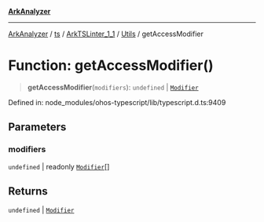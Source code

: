 [**ArkAnalyzer**](../../../../../../../../README.md)

***

[ArkAnalyzer](../../../../../../../../globals.md) / [ts](../../../../../README.md) / [ArkTSLinter\_1\_1](../../../README.md) / [Utils](../README.md) / getAccessModifier

# Function: getAccessModifier()

> **getAccessModifier**(`modifiers`): `undefined` \| [`Modifier`](../../../../../type-aliases/Modifier.md)

Defined in: node\_modules/ohos-typescript/lib/typescript.d.ts:9409

## Parameters

### modifiers

`undefined` | readonly [`Modifier`](../../../../../type-aliases/Modifier.md)[]

## Returns

`undefined` \| [`Modifier`](../../../../../type-aliases/Modifier.md)
